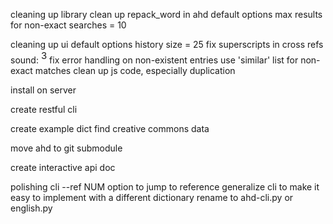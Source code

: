 cleaning up library
    clean up repack_word in ahd
    default options
        max results for non-exact searches = 10

cleaning up ui
    default options
        history size = 25
    fix superscripts in cross refs
        sound: <font size="+1"><sup>3</sup></font>
    fix error handling on non-existent entries
    use 'similar' list for non-exact matches
    clean up js code, especially duplication

install on server

create restful cli

create example dict
    find creative commons data

move ahd to git submodule

create interactive api doc

polishing cli
    --ref NUM option to jump to reference
    generalize cli to make it easy to implement with a different dictionary
        rename to ahd-cli.py or english.py

